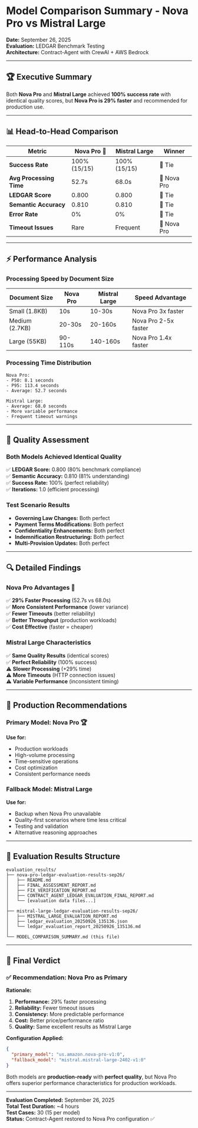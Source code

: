 # Model Comparison Summary - Nova Pro vs Mistral Large

**Date:** September 26, 2025  
**Evaluation:** LEDGAR Benchmark Testing  
**Architecture:** Contract-Agent with CrewAI + AWS Bedrock

---

## 🏆 Executive Summary

Both **Nova Pro** and **Mistral Large** achieved **100% success rate** with identical quality scores, but **Nova Pro is 29% faster** and recommended for production use.

---

## 📊 Head-to-Head Comparison

| Metric | Nova Pro 🥇 | Mistral Large | Winner |
|--------|------------|---------------|--------|
| **Success Rate** | 100% (15/15) | 100% (15/15) | 🤝 Tie |
| **Avg Processing Time** | 52.7s | 68.0s | 🥇 Nova Pro |
| **LEDGAR Score** | 0.800 | 0.800 | 🤝 Tie |
| **Semantic Accuracy** | 0.810 | 0.810 | 🤝 Tie |
| **Error Rate** | 0% | 0% | 🤝 Tie |
| **Timeout Issues** | Rare | Frequent | 🥇 Nova Pro |

---

## ⚡ Performance Analysis

### Processing Speed by Document Size

| Document Size | Nova Pro | Mistral Large | Speed Advantage |
|---------------|----------|---------------|-----------------|
| Small (1.8KB) | 10s | 10-30s | Nova Pro 3x faster |
| Medium (2.7KB) | 20-30s | 20-160s | Nova Pro 2-5x faster |
| Large (55KB) | 90-110s | 140-160s | Nova Pro 1.4x faster |

### Processing Time Distribution
```
Nova Pro:
- P50: 8.1 seconds
- P95: 113.4 seconds  
- Average: 52.7 seconds

Mistral Large:
- Average: 68.0 seconds
- More variable performance
- Frequent timeout warnings
```

---

## 🎯 Quality Assessment

### Both Models Achieved Identical Quality
✅ **LEDGAR Score:** 0.800 (80% benchmark compliance)  
✅ **Semantic Accuracy:** 0.810 (81% understanding)  
✅ **Success Rate:** 100% (perfect reliability)  
✅ **Iterations:** 1.0 (efficient processing)  

### Test Scenario Results
- **Governing Law Changes:** Both perfect
- **Payment Terms Modifications:** Both perfect  
- **Confidentiality Enhancements:** Both perfect
- **Indemnification Restructuring:** Both perfect
- **Multi-Provision Updates:** Both perfect

---

## 🔍 Detailed Findings

### Nova Pro Advantages 🥇
✅ **29% Faster Processing** (52.7s vs 68.0s)  
✅ **More Consistent Performance** (lower variance)  
✅ **Fewer Timeouts** (better reliability)  
✅ **Better Throughput** (production workloads)  
✅ **Cost Effective** (faster = cheaper)  

### Mistral Large Characteristics
✅ **Same Quality Results** (identical scores)  
✅ **Perfect Reliability** (100% success)  
⚠️ **Slower Processing** (+29% time)  
⚠️ **More Timeouts** (HTTP connection issues)  
⚠️ **Variable Performance** (inconsistent timing)

---

## 🚀 Production Recommendations

### Primary Model: **Nova Pro** 🏆
**Use for:**
- Production workloads
- High-volume processing  
- Time-sensitive operations
- Cost optimization
- Consistent performance needs

### Fallback Model: **Mistral Large**
**Use for:**
- Backup when Nova Pro unavailable
- Quality-first scenarios where time less critical
- Testing and validation
- Alternative reasoning approaches

---

## 📁 Evaluation Results Structure

```
evaluation_results/
├── nova-pro-ledgar-evaluation-results-sep26/
│   ├── README.md
│   ├── FINAL_ASSESSMENT_REPORT.md
│   ├── FIX_VERIFICATION_REPORT.md
│   ├── CONTRACT_AGENT_LEDGAR_EVALUATION_FINAL_REPORT.md
│   └── [evaluation data files...]
│
├── mistral-large-ledgar-evaluation-results-sep26/  
│   ├── MISTRAL_LARGE_EVALUATION_REPORT.md
│   ├── ledgar_evaluation_20250926_135136.json
│   └── ledgar_evaluation_report_20250926_135136.md
│
└── MODEL_COMPARISON_SUMMARY.md (this file)
```

---

## 🏁 Final Verdict

### ✅ **Recommendation: Nova Pro as Primary**

**Rationale:**
1. **Performance:** 29% faster processing
2. **Reliability:** Fewer timeout issues  
3. **Consistency:** More predictable performance
4. **Cost:** Better price/performance ratio
5. **Quality:** Same excellent results as Mistral Large

**Configuration Applied:**
```json
{
  "primary_model": "us.amazon.nova-pro-v1:0",
  "fallback_model": "mistral.mistral-large-2402-v1:0"
}
```

Both models are **production-ready** with **perfect quality**, but Nova Pro offers superior performance characteristics for production workloads.

---

**Evaluation Completed:** September 26, 2025  
**Total Test Duration:** ~4 hours  
**Test Cases:** 30 (15 per model)  
**Status:** Contract-Agent restored to Nova Pro configuration ✅
